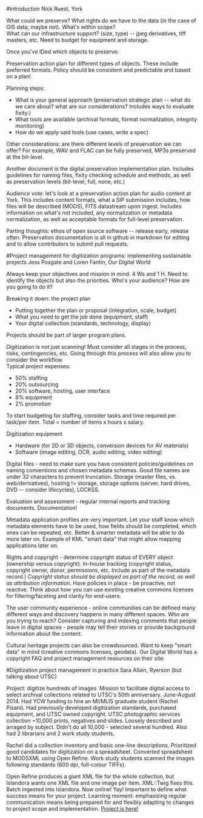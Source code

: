 #Introduction
Nick Ruest, York  

What could we preserve? What rights do we have to the data (in the case of GIS data, maybe not). What's within scope?  
What can our infrastructure support? (size, type) -- jpeg derivatives, tiff masters, etc. Need to budget for equipment and storage.  

Once you've IDed which objects to preserve:  

Preservation action plan for different types of objects. These include preferred formats. Policy should be consistent and predictable and based on a plan!  

Planning steps:  
* What is your general approach (preservation strategic plan -- what do we care about? what are our considerations? Includes ways to evaluate fixity.)
* What tools are available (archival formats, format normalization, integrity monitoring)
* How do we apply said tools (use cases, write a spec)  

Other considerations: are there different levels of preservation we can offer? For example, WAV and FLAC can be fully preserved, MP3s preserved at the bit-level.  

Another document is the digital preservation implementation plan. Includes guidelines for naming files, fixity checking schedule and methods, as well as preservation levels (bit-level, full, none, etc.)  

Audience vote: let's look at a preservation action plan for audio content at York. This includes content formats, what a SIP submission includes, how files will be described (MODS), FITS datastream upon ingest. Includes information on what's not included, any normalization or metadata normalization, as well as acceptable formats for full-level preservation.  

Parting thoughts: ethos of open source software -- release early, release often. Preservation documentation is all in github in markdown for editing and to allow contributors to submit pull requests.  

#Project management for digitization programs: implementing sustainable projects
Jess Posgate and Loren Fantin, Our Digital World  

Always keep your objectives and mission in mind. 4 Ws and 1 H. Need to identify the objects but also the priorities. Who's your audience? How are you going to do it?  

Breaking it down: the project plan  

* Putting together the plan or proposal (integration, scale, budget)
* What you need to get the job done (equipment, staff)
* Your digital collection (standards, technology, display)  

Projects should be part of larger program plans.  

Digitization is not just scanning! Must consider all stages in the process, risks, contingencies, etc. Going through this process will also allow you to consider the workflow.   
Typical project expenses:  
* 50% staffing
* 20% outsourcing
* 20% software, hosting, user interface
* 8% equipment
* 2% promotion  

To start budgeting for staffing, consider tasks and time required per task/per item. Total = number of items x hours x salary.  

Digitization equipment  

* Hardware (for 2D or 3D objects, conversion devices for AV materials)
* Software (image editing, OCR, audio editing, video editing)

Digital files - need to make sure you have consistent policies/guidelines on naming conventions and chosen metadata schemas. Good file names are under 32 characters to prevent truncation. Storage (master files, vs. web/derivatives), hosting != storage, storage options (server, hard drives, DVD -- consider lifecycles), LOCKSS.  

Evaluation and assessment - regular internal reports and tracking documents. Documentation!  

Metadata application profiles are very important. Let your staff know which metadata elements have to be used, how fields should be completed, which ones can be repeated, etc. Better & smarter metadata will be able to do more later on. Example of KML "smart data" that might allow mapping applications later on.  

Rights and copyright - determine copyright status of EVERY object (ownership versus copyright). In-house tracking (copyright status, copyright owner, donor, permissions, etc. Include as part of the metadata record.) _Copyright status should be displayed as part of the record, as well as attribution information_. Have policies in place - be proactive, not reactive. Think about how you can use existing creative commons licenses for filtering/faceting and clarity for end-users.  

The user community experience - online communities can be defined many different ways and discovery happens in many different spaces. Who are you trying to reach? Consider capturing and indexing comments that people leave in digital spaces - people may tell their stories or provide background information about the content.  

Cultural heritage projects can also be crowdsourced. Want to keep "smart data" in mind (creative commons licenses, geodata). Our Digital World has a copyright FAQ and project management resources on their site.  

#Digitization project management in practice
Sara Allain, Ryerson (but talking about UTSC)  

Project: digitize hundreds of images. Mission to facilitate digital access to select archival collections related to UTSC's 50th anniversary. June-August 2014. Had YCW funding to hire an MI/MLIS graduate student (Rachel Pisani). Had previously developed digitization standards, purchased equipment, and UTSC owned copyright. UTSC photographic services collection ~10,000 prints, negatives and slides. Loosely described and arraged by subject. Didn't do all 10,000 - selected several hundred. Also had 2 librarians and 2 work study students.  

Rachel did a collection inventory and basic one-line descriptions. Prioritized good candidates for digitization on a spreadsheet. Converted spreadsheet to MODSXML using Open Refine. Work study students scanned the images following standards (600 dpi, full-colour TIFFs).  

Open Refine produces a giant XML file for the whole collection, but Islandora wants one XML file and one image per item. XML::Twig fixes this. Batch ingested into Islandora. Now online! Yay! Important to define what success means for your project. Learning moment: emphasizing regular communication means being prepared for and flexibly adapting to changes to project scope and implementation. [Project is here!](http://uoft.me/utsc-photos)   

